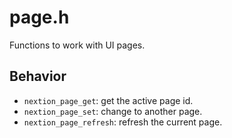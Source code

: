 # page.h

Functions to work with UI pages.

## Behavior

* ```nextion_page_get```: get the active page id.
* ```nextion_page_set```: change to another page.
* ```nextion_page_refresh```: refresh the current page.
